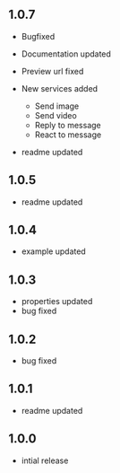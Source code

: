 ## 1.0.7

* Bugfixed
* Documentation updated
* Preview url fixed
* New services added
  * Send image
  * Send video
  * Reply to message
  * React to message

* readme updated
## 1.0.5

* readme updated
## 1.0.4

* example updated
## 1.0.3

* properties updated
* bug fixed
## 1.0.2

* bug fixed
## 1.0.1

* readme updated
## 1.0.0

* intial release
